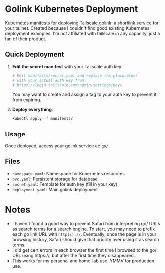# Golink Kubernetes Deployment

Kubernetes manifests for deploying [Tailscale golink](https://github.com/tailscale/golink): a shortlink service for your tailnet. Created because I couldn't find good existing Kubernetes deployment examples. I'm not affiliated with tailscale in any capacity, just a fan of their product.

## Quick Deployment

1. **Edit the secret manifest** with your Tailscale auth key:
   ```bash
   # Edit manifests/secret.yaml and replace the placeholder
   # with your actual auth key from:
   # https://login.tailscale.com/admin/settings/keys
   ```
   
   You may want to create and assign a tag to your auth key to prevent it from expiring.

2. **Deploy everything**:
   ```bash
   kubectl apply -f manifests/
   ```

## Usage

Once deployed, access your golink service at: `go/`

## Files
- `namespace.yaml`: Namespace for Kubernetes resources
- `pvc.yaml`: Persistent storage for database
- `secret.yaml`: Template for auth key (fill in your key)
- `deployment.yaml`: Main golink deployment

# Notes
- I haven't found a good way to prevent Safari from interpreting go/ URLs as search terms for a search engine. To start, you may need to prefix each go link URL with `http(s)://`. Eventually, once the page is in your browsing history, Safari should give that priority over using it as search terms.
- I did get cert errors in each browser the first time I browsed to the go/ URL using https://, but after the first time they disappeared.
- This works for my personal and home-lab use. YMMV for production use.

